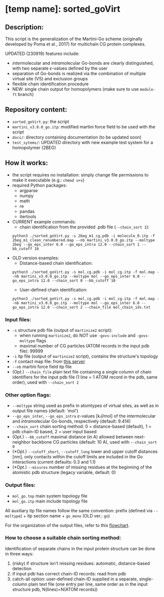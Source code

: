 # [temp name]: sorted_goVirt
## Description:
This script is the generalization of the Martini-Go scheme (originally developed by Poma et al., 2017) for multichain CG protein complexes.

UPDATED (230919) features include:
 - *inter*molecular and *intra*molecular Go-bonds are clearly distinguished, with two separate $\varepsilon$-values defined by the user
 - separation of Go-bonds is realized via the combination of multiple virtual site (VS) and exclusion groups
 - flexible chain identification procedure
 - NEW: single chain output for homopolymers (make sure to use `modulo-ft` branch)

## Repository content:
- `sorted_goVirt.py`: the script
- `martini_v3.0.0_go.itp`: modified martini force field to be used with the script
- `docs/`: directory containing documentation (to be updated soon)
- `test_sytems/`: UPDATED directory with new example test system for a homopolymer (2BEG)

## How it works:
- the script requires no installation: simply change file permissions to make it executable (e.g.: `chmod u+x`)
- required Python packages:
  - argparse
  - numpy
  - math
  - re
  - pandas
  - itertools
- CURRENT example commands:
  - chain identification from the provided .pdb file (`--chain_sort 1`):
  ```commandline
  python3 ./sorted_goVirt.py -s 2beg_m1_cg.pdb -i molecule_0.itp -f 2beg_m1_clean_renumbered.map --nb martini_v3.0.0_go.itp --moltype 2beg --go_eps_inter 6.0 --go_eps_intra 12.0 --chain_sort 1 --bb_cutoff 10
  ```
- OLD version examples:
  - Distance-based chain identification:
  ```commandline
  python3 ./sorted_goVirt.py -s mol_cg.pdb -i mol_cg.itp -f mol.map --nb martini_v3.0.0_go.itp --moltype mol --go_eps_inter 6.0 --go_eps_intra 12.0 --chain_sort 0 --bb_cutoff 10
  ```
  - User-defined chain identification:
  ```commandline
  python3 ./sorted_goVirt.py -s mol_cg.pdb -i mol_cg.itp -f mol.map --nb martini_v3.0.0_go.itp --moltype mol --go_eps_inter 6.0 --go_eps_intra 12.0 --chain_sort 2 --chain_file mol_chain_ids.txt
  ```

### Input files:
- `-s` structure pdb file (output of `martinize2` script):
  - when running `martinize2`, do NOT use `-govs-include` and `-govs-moltype` flags
  - maximal number of CG particles (ATOM records in the input pdb file): 99999
- `-i` itp file (output of `martinize2` script), contains the structure's topology
- `-f` contact map file: from [this server](http://info.ifpan.edu.pl/~rcsu/rcsu/index.html)
- `--nb` martini force field itp file
- (Opt.) `--chain_file` plain text file containing a single column of chain identifiers for the input pdb file (1 line = 1 ATOM record in the pdb, same order), used with  `--chain_sort 2`
### Other option flags:
- `--moltype` string used as prefix in atomtypes of virtual sites, as well as in output file names (default: 'mol')
- `--go_eps_inter`, `--go_eps_intra` $\varepsilon$-values [kJ/mol] of the *inter*molecular and *intra*molecular Go-bonds, respectively (default: 9.414)
- `--chain_sort` chain sorting method: 0 = distance-based (default), 1 = pdb chain-ID based, 2 = user input based
- (Opt.) `--bb_cutoff` maximal distance (in A) allowed between next-neighbor backbone CG particles (default: 10 A), used with  `--chain_sort 0`
- (\*Opt.) `--cutoff_short`, `--cutoff_long` lower and upper cutoff distances [nm], only contacts within the cutoff limits are included in the Go interactions (current defaults: 0.3 and 1.1)
- (\*Opt.) `--missres` number of missing residues at the beginning of the atomistic pdb structure (legacy variable, default: 0)

### Output files:
- `mol_go.top` main system topology file 
- `mol_go.itp` main include topology file

All auxiliary itp file names follow the same convention: prefix (defined via `--moltype`) + itp section name + `go_mono` (OLD ver.: `go`)

For the organization of the output files, refer to this [flowchart](https://github.com/kkorshunova/multichain-martini-go/blob/master/docs/MGo_top_A1.pdf).

### How to choose a suitable chain sorting method:
Identification of separate chains in the input protein structure can be done in three ways:
 1. (risky) if structure isn't missing residues: automatic, distance-based detection
 2. if input pdb has correct chain-ID records: read from pdb
 3. catch-all option: user-defined chain-ID supplied in a separate, single-column plain text file (one entry per line, same order as in the input structure pdb, N(lines)=N(ATOM records)) 


